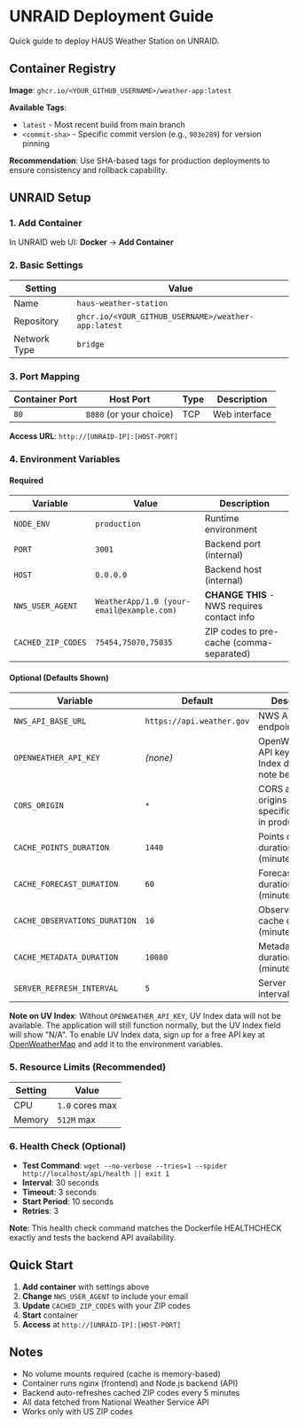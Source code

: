 # UNRAID Deployment Guide

Quick guide to deploy HAUS Weather Station on UNRAID.

## Container Registry

**Image**: `ghcr.io/<YOUR_GITHUB_USERNAME>/weather-app:latest`

**Available Tags**:
- `latest` - Most recent build from main branch
- `<commit-sha>` - Specific commit version (e.g., `903e289`) for version pinning

**Recommendation**: Use SHA-based tags for production deployments to ensure consistency and rollback capability.

## UNRAID Setup

### 1. Add Container

In UNRAID web UI: **Docker** → **Add Container**

### 2. Basic Settings

| Setting | Value |
|---------|-------|
| Name | `haus-weather-station` |
| Repository | `ghcr.io/<YOUR_GITHUB_USERNAME>/weather-app:latest` |
| Network Type | `bridge` |

### 3. Port Mapping

| Container Port | Host Port | Type | Description |
|----------------|-----------|------|-------------|
| `80` | `8080` (or your choice) | TCP | Web interface |

**Access URL**: `http://[UNRAID-IP]:[HOST-PORT]`

### 4. Environment Variables

#### Required
| Variable | Value | Description |
|----------|-------|-------------|
| `NODE_ENV` | `production` | Runtime environment |
| `PORT` | `3001` | Backend port (internal) |
| `HOST` | `0.0.0.0` | Backend host (internal) |
| `NWS_USER_AGENT` | `WeatherApp/1.0 (your-email@example.com)` | **CHANGE THIS** - NWS requires contact info |
| `CACHED_ZIP_CODES` | `75454,75070,75035` | ZIP codes to pre-cache (comma-separated) |

#### Optional (Defaults Shown)
| Variable | Default | Description |
|----------|---------|-------------|
| `NWS_API_BASE_URL` | `https://api.weather.gov` | NWS API endpoint |
| `OPENWEATHER_API_KEY` | _(none)_ | OpenWeatherMap API key for UV Index data (see note below) |
| `CORS_ORIGIN` | `*` | CORS allowed origins (use specific domain in production) |
| `CACHE_POINTS_DURATION` | `1440` | Points cache duration (minutes) |
| `CACHE_FORECAST_DURATION` | `60` | Forecast cache duration (minutes) |
| `CACHE_OBSERVATIONS_DURATION` | `10` | Observations cache duration (minutes) |
| `CACHE_METADATA_DURATION` | `10080` | Metadata cache duration (minutes) |
| `SERVER_REFRESH_INTERVAL` | `5` | Server refresh interval (minutes) |

**Note on UV Index**: Without `OPENWEATHER_API_KEY`, UV Index data will not be available. The application will still function normally, but the UV Index field will show "N/A". To enable UV Index data, sign up for a free API key at [OpenWeatherMap](https://openweathermap.org/api) and add it to the environment variables.

### 5. Resource Limits (Recommended)

| Setting | Value |
|---------|-------|
| CPU | `1.0` cores max |
| Memory | `512M` max |

### 6. Health Check (Optional)

- **Test Command**: `wget --no-verbose --tries=1 --spider http://localhost/api/health || exit 1`
- **Interval**: 30 seconds
- **Timeout**: 3 seconds
- **Start Period**: 10 seconds
- **Retries**: 3

**Note**: This health check command matches the Dockerfile HEALTHCHECK exactly and tests the backend API availability.

## Quick Start

1. **Add container** with settings above
2. **Change** `NWS_USER_AGENT` to include your email
3. **Update** `CACHED_ZIP_CODES` with your ZIP codes
4. **Start** container
5. **Access** at `http://[UNRAID-IP]:[HOST-PORT]`

## Notes

- No volume mounts required (cache is memory-based)
- Container runs nginx (frontend) and Node.js backend (API)
- Backend auto-refreshes cached ZIP codes every 5 minutes
- All data fetched from National Weather Service API
- Works only with US ZIP codes
